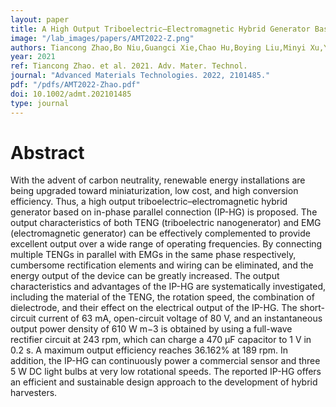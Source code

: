 ```yaml
---
layout: paper
title: A High Output Triboelectric–Electromagnetic Hybrid Generator Based on In-Phase Parallel Connection
image: "/lab_images/papers/AMT2022-Z.png"
authors: Tiancong Zhao,Bo Niu,Guangci Xie,Chao Hu,Boying Liu,Minyi Xu,Yong Ma
year: 2021
ref: Tiancong Zhao. et al. 2021. Adv. Mater. Technol.
journal: "Advanced Materials Technologies. 2022, 2101485."
pdf: "/pdfs/AMT2022-Zhao.pdf"
doi: 10.1002/admt.202101485
type: journal
---
```


# Abstract

With the advent of carbon neutrality, renewable energy installations are being upgraded toward miniaturization, low cost, and high conversion efficiency. Thus, a high output triboelectric–electromagnetic hybrid generator based on in-phase parallel connection (IP-HG) is proposed. The output characteristics of both TENG (triboelectric nanogenerator) and EMG (electromagnetic generator) can be effectively complemented to provide excellent output over a wide range of operating frequencies. By connecting multiple TENGs in parallel with EMGs in the same phase respectively, cumbersome rectification elements and wiring can be eliminated, and the energy output of the device can be greatly increased. The output characteristics and advantages of the IP-HG are systematically investigated, including the material of the TENG, the rotation speed, the combination of dielectrode, and their effect on the electrical output of the IP-HG. The short-circuit current of 63 mA, open-circuit voltage of 80 V, and an instantaneous output power density of 610 W m−3 is obtained by using a full-wave rectifier circuit at 243 rpm, which can charge a 470 μF capacitor to 1 V in 0.2 s. A maximum output efficiency reaches 36.162% at 189 rpm. In addition, the IP-HG can continuously power a commercial sensor and three 5 W DC light bulbs at very low rotational speeds. The reported IP-HG offers an efficient and sustainable design approach to the development of hybrid harvesters.

